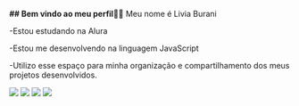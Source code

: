 **## Bem vindo ao meu perfil**🐒💋
Meu nome é Livia Burani

-Estou estudando na Alura

-Estou me desenvolvendo na linguagem JavaScript

-Utilizo esse espaço para minha organização e compartilhamento dos meus projetos desenvolvidos.

![](https://media1.tenor.com/m/m7Zq604haUMAAAAC/alice-glass-crystal-castles.gif)
![](https://media1.tenor.com/m/i8j9FCKCKHoAAAAd/rayanne-ferreira-tiktok.gif)
![](https://media1.tenor.com/m/8wKxl9HxLSMAAAAC/matching-pfp.gif)
![](https://media1.tenor.com/m/0ciaUK9tZNwAAAAC/tate-ahs.gif)



